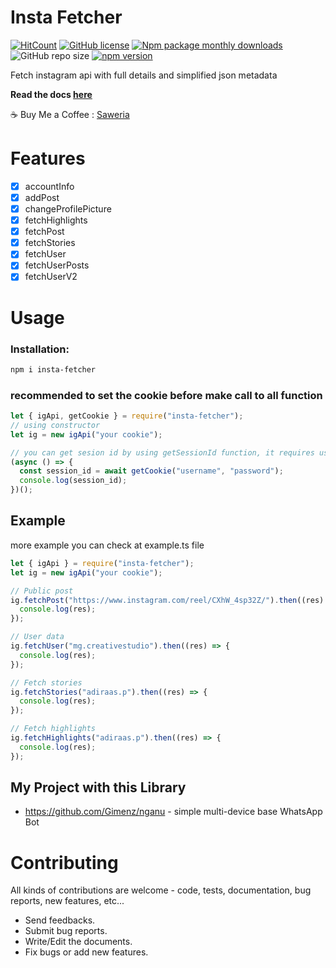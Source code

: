 # Insta Fetcher

[![HitCount](http://hits.dwyl.com/Gimenz/insta-fetcher.svg)](http://hits.dwyl.com/Gimenz/insta-fetcher) [![GitHub license](https://img.shields.io/github/license/Gimenz/insta-fetcher)](https://github.com/Gimenz/insta-fetcher/blob/master/LICENSE) [![Npm package monthly downloads](https://badgen.net/npm/dm/insta-fetcher)](https://npmjs.com/package/insta-fetcher) ![GitHub repo size](https://img.shields.io/github/repo-size/Gimenz/insta-fetcher?style=flat) [![npm version](https://badge.fury.io/js/insta-fetcher.svg)](https://badge.fury.io/js/insta-fetcher)

Fetch instagram api with full details and simplified json metadata

**Read the docs [here](https://gimenz.github.io/insta-fetcher/)**

☕ Buy Me a Coffee : [Saweria](https://saweria.co/masgimenz "Saweria")

# Features

- [x] accountInfo
- [x] addPost
- [x] changeProfilePicture
- [x] fetchHighlights
- [x] fetchPost
- [x] fetchStories
- [x] fetchUser
- [x] fetchUserPosts
- [x] fetchUserV2

# Usage

### Installation:

```bash
npm i insta-fetcher
```

### recommended to set the cookie before make call to all function

```js
let { igApi, getCookie } = require("insta-fetcher");
// using constructor
let ig = new igApi("your cookie");

// you can get sesion id by using getSessionId function, it requires username & password
(async () => {
  const session_id = await getCookie("username", "password");
  console.log(session_id);
})();
```

## Example

more example you can check at example.ts file

```js
let { igApi } = require("insta-fetcher");
let ig = new igApi("your cookie");

// Public post
ig.fetchPost("https://www.instagram.com/reel/CXhW_4sp32Z/").then((res) => {
  console.log(res);
});

// User data
ig.fetchUser("mg.creativestudio").then((res) => {
  console.log(res);
});

// Fetch stories
ig.fetchStories("adiraas.p").then((res) => {
  console.log(res);
});

// Fetch highlights
ig.fetchHighlights("adiraas.p").then((res) => {
  console.log(res);
});
```

## My Project with this Library

- https://github.com/Gimenz/nganu - simple multi-device base WhatsApp Bot

# Contributing

All kinds of contributions are welcome - code, tests, documentation, bug reports, new features, etc...

- Send feedbacks.
- Submit bug reports.
- Write/Edit the documents.
- Fix bugs or add new features.
